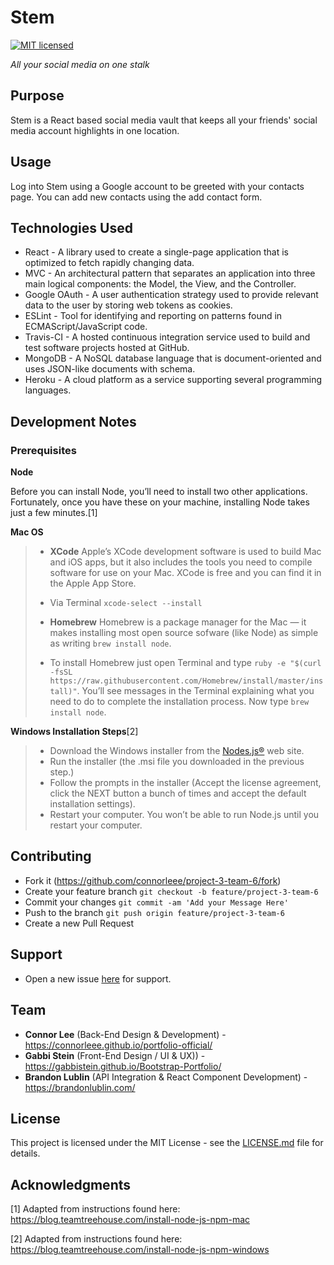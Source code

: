 # Stem

[![MIT licensed](https://img.shields.io/badge/license-MIT-blue.svg)](./LICENSE)

*All your social media on one stalk*

## Purpose
Stem is a React based social media vault that keeps all your friends' social media account highlights in one location. 

## Usage
Log into Stem using a Google account to be greeted with your contacts page. You can add new contacts using the add contact form.

## Technologies Used
- React - A library used to create a single-page application that is optimized to fetch rapidly changing data.
- MVC - An architectural pattern that separates an application into three main logical components: the Model, the View, and the Controller.
- Google OAuth - A user authentication strategy used to provide relevant data to the user by storing web tokens as cookies. 
- ESLint - Tool for identifying and reporting on patterns found in ECMAScript/JavaScript code.
- Travis-CI - A hosted continuous integration service used to build and test software projects hosted at GitHub.
- MongoDB - A NoSQL database language that is document-oriented and uses JSON-like documents with schema.
- Heroku - A cloud platform as a service supporting several programming languages.

## Development Notes
### Prerequisites
**Node**

Before you can install Node, you’ll need to install two other applications. Fortunately, once you have these on your machine, installing Node takes just a few minutes.[1]
 
**Mac OS**
> - **XCode** Apple’s XCode development software is used to build Mac and iOS apps, but it also includes the tools you need to compile software for use on your Mac. XCode is free and you can find it in the Apple App Store.
> 
> - Via Terminal `xcode-select --install`
> 
> - **Homebrew** Homebrew is a package manager for the Mac — it makes installing most open source sofware (like Node) as simple as writing `brew install node`.
> - To install Homebrew just open Terminal and type `ruby -e "$(curl -fsSL https://raw.githubusercontent.com/Homebrew/install/master/install)"`. You’ll see messages in the Terminal explaining what you need to do to complete the installation process. Now type `brew install node`.

**Windows Installation Steps**[2]
> - Download the Windows installer from the [Nodes.js®](http://nodejs.org/) web site.
> - Run the installer (the .msi file you downloaded in the previous step.)
> - Follow the prompts in the installer (Accept the license agreement, click the NEXT button a bunch of times and accept the default installation settings).
> - Restart your computer. You won’t be able to run Node.js until you restart your computer.

## Contributing
- Fork it (https://github.com/connorleee/project-3-team-6/fork)
- Create your feature branch `git checkout -b feature/project-3-team-6`
- Commit your changes `git commit -am 'Add your Message Here'`
- Push to the branch `git push origin feature/project-3-team-6`
- Create a new Pull Request

## Support
- Open a new issue [here](https://github.com/connorlee/project-3-team-6/issues/new) for support.

## Team
- **Connor Lee** (Back-End Design & Development) - <a href="https://connorleee.github.io/portfolio-official/" target="_blank">https://connorleee.github.io/portfolio-official/</a>
- **Gabbi Stein** (Front-End Design / UI & UX)) - <a href="https://gabbistein.github.io/Bootstrap-Portfolio/" target="_blank">https://gabbistein.github.io/Bootstrap-Portfolio/</a>
- **Brandon Lublin** (API Integration & React Component Development) - <a href="https://brandonlublin.com/" target="_blank">https://brandonlublin.com/</a>

## License
This project is licensed under the MIT License - see the [LICENSE.md](LICENSE.md) file for details.

## Acknowledgments

[1] Adapted from instructions found here: <a href="https://blog.teamtreehouse.com/install-node-js-npm-mac" target="_blank">https://blog.teamtreehouse.com/install-node-js-npm-mac</a>

[2] Adapted from instructions found here: <a href="https://blog.teamtreehouse.com/install-node-js-npm-windows" target="_blank">https://blog.teamtreehouse.com/install-node-js-npm-windows</a>
